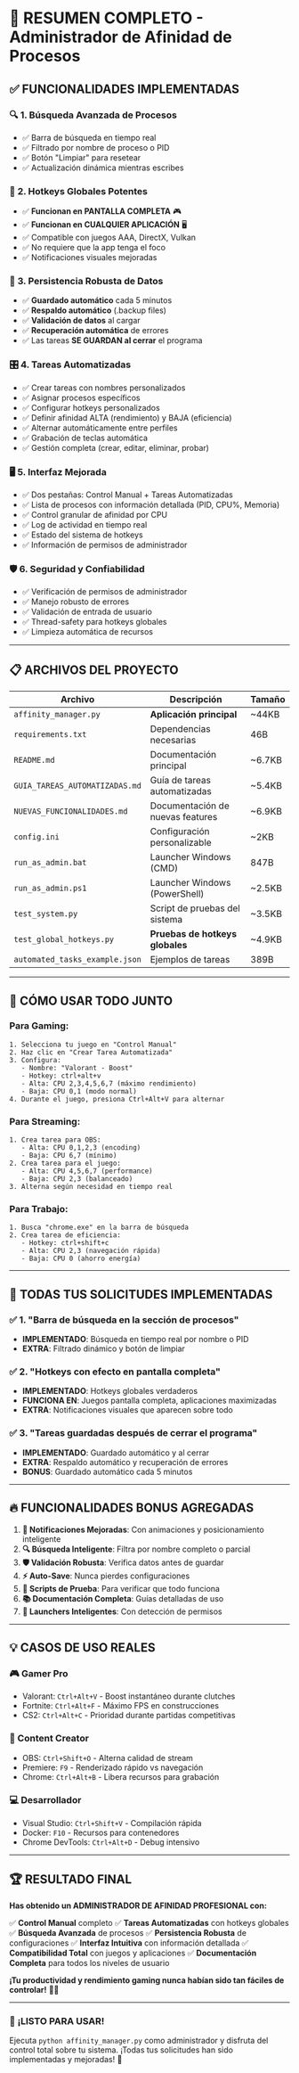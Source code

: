 # 🎉 RESUMEN COMPLETO - Administrador de Afinidad de Procesos

## ✅ **FUNCIONALIDADES IMPLEMENTADAS**

### 🔍 **1. Búsqueda Avanzada de Procesos**
- ✅ Barra de búsqueda en tiempo real
- ✅ Filtrado por nombre de proceso o PID
- ✅ Botón "Limpiar" para resetear
- ✅ Actualización dinámica mientras escribes

### 🎯 **2. Hotkeys Globales Potentes** 
- ✅ **Funcionan en PANTALLA COMPLETA** 🎮
- ✅ **Funcionan en CUALQUIER APLICACIÓN** 🖥️
- ✅ Compatible con juegos AAA, DirectX, Vulkan
- ✅ No requiere que la app tenga el foco
- ✅ Notificaciones visuales mejoradas

### 💾 **3. Persistencia Robusta de Datos**
- ✅ **Guardado automático** cada 5 minutos
- ✅ **Respaldo automático** (.backup files)
- ✅ **Validación de datos** al cargar
- ✅ **Recuperación automática** de errores
- ✅ Las tareas **SE GUARDAN al cerrar** el programa

### 🎛️ **4. Tareas Automatizadas**
- ✅ Crear tareas con nombres personalizados
- ✅ Asignar procesos específicos
- ✅ Configurar hotkeys personalizados
- ✅ Definir afinidad ALTA (rendimiento) y BAJA (eficiencia)
- ✅ Alternar automáticamente entre perfiles
- ✅ Grabación de teclas automática
- ✅ Gestión completa (crear, editar, eliminar, probar)

### 🖥️ **5. Interfaz Mejorada**
- ✅ Dos pestañas: Control Manual + Tareas Automatizadas
- ✅ Lista de procesos con información detallada (PID, CPU%, Memoria)
- ✅ Control granular de afinidad por CPU
- ✅ Log de actividad en tiempo real
- ✅ Estado del sistema de hotkeys
- ✅ Información de permisos de administrador

### 🛡️ **6. Seguridad y Confiabilidad**
- ✅ Verificación de permisos de administrador
- ✅ Manejo robusto de errores
- ✅ Validación de entrada de usuario
- ✅ Thread-safety para hotkeys globales
- ✅ Limpieza automática de recursos

---

## 📋 **ARCHIVOS DEL PROYECTO**

| Archivo | Descripción | Tamaño |
|---------|-------------|---------|
| `affinity_manager.py` | **Aplicación principal** | ~44KB |
| `requirements.txt` | Dependencias necesarias | 46B |
| `README.md` | Documentación principal | ~6.7KB |
| `GUIA_TAREAS_AUTOMATIZADAS.md` | Guía de tareas automatizadas | ~5.4KB |
| `NUEVAS_FUNCIONALIDADES.md` | Documentación de nuevas features | ~6.9KB |
| `config.ini` | Configuración personalizable | ~2KB |
| `run_as_admin.bat` | Launcher Windows (CMD) | 847B |
| `run_as_admin.ps1` | Launcher Windows (PowerShell) | ~2.5KB |
| `test_system.py` | Script de pruebas del sistema | ~3.5KB |
| `test_global_hotkeys.py` | **Pruebas de hotkeys globales** | ~4.9KB |
| `automated_tasks_example.json` | Ejemplos de tareas | 389B |

---

## 🚀 **CÓMO USAR TODO JUNTO**

### **Para Gaming:**
```
1. Selecciona tu juego en "Control Manual"
2. Haz clic en "Crear Tarea Automatizada"
3. Configura:
   - Nombre: "Valorant - Boost"
   - Hotkey: ctrl+alt+v
   - Alta: CPU 2,3,4,5,6,7 (máximo rendimiento)
   - Baja: CPU 0,1 (modo normal)
4. Durante el juego, presiona Ctrl+Alt+V para alternar
```

### **Para Streaming:**
```
1. Crea tarea para OBS:
   - Alta: CPU 0,1,2,3 (encoding)
   - Baja: CPU 6,7 (mínimo)
2. Crea tarea para el juego:
   - Alta: CPU 4,5,6,7 (performance)
   - Baja: CPU 2,3 (balanceado)
3. Alterna según necesidad en tiempo real
```

### **Para Trabajo:**
```
1. Busca "chrome.exe" en la barra de búsqueda
2. Crea tarea de eficiencia:
   - Hotkey: ctrl+shift+c
   - Alta: CPU 2,3 (navegación rápida)
   - Baja: CPU 0 (ahorro energía)
```

---

## 🎯 **TODAS TUS SOLICITUDES IMPLEMENTADAS**

### ✅ **1. "Barra de búsqueda en la sección de procesos"**
- **IMPLEMENTADO**: Búsqueda en tiempo real por nombre o PID
- **EXTRA**: Filtrado dinámico y botón de limpiar

### ✅ **2. "Hotkeys con efecto en pantalla completa"**
- **IMPLEMENTADO**: Hotkeys globales verdaderos
- **FUNCIONA EN**: Juegos pantalla completa, aplicaciones maximizadas
- **EXTRA**: Notificaciones visuales que aparecen sobre todo

### ✅ **3. "Tareas guardadas después de cerrar el programa"**
- **IMPLEMENTADO**: Guardado automático y al cerrar
- **EXTRA**: Respaldo automático y recuperación de errores
- **BONUS**: Guardado automático cada 5 minutos

---

## 🔥 **FUNCIONALIDADES BONUS AGREGADAS**

1. **🎨 Notificaciones Mejoradas**: Con animaciones y posicionamiento inteligente
2. **🔍 Búsqueda Inteligente**: Filtra por nombre completo o parcial
3. **🛡️ Validación Robusta**: Verifica datos antes de guardar
4. **⚡ Auto-Save**: Nunca pierdes configuraciones
5. **🧪 Scripts de Prueba**: Para verificar que todo funciona
6. **📚 Documentación Completa**: Guías detalladas de uso
7. **🚀 Launchers Inteligentes**: Con detección de permisos

---

## 💡 **CASOS DE USO REALES**

### **🎮 Gamer Pro**
- Valorant: `Ctrl+Alt+V` - Boost instantáneo durante clutches
- Fortnite: `Ctrl+Alt+F` - Máximo FPS en construcciones
- CS2: `Ctrl+Alt+C` - Prioridad durante partidas competitivas

### **🎥 Content Creator**
- OBS: `Ctrl+Shift+O` - Alterna calidad de stream
- Premiere: `F9` - Renderizado rápido vs navegación
- Chrome: `Ctrl+Alt+B` - Libera recursos para grabación

### **💻 Desarrollador**
- Visual Studio: `Ctrl+Shift+V` - Compilación rápida
- Docker: `F10` - Recursos para contenedores
- Chrome DevTools: `Ctrl+Alt+D` - Debug intensivo

---

## 🏆 **RESULTADO FINAL**

**Has obtenido un ADMINISTRADOR DE AFINIDAD PROFESIONAL con:**

✅ **Control Manual** completo
✅ **Tareas Automatizadas** con hotkeys globales  
✅ **Búsqueda Avanzada** de procesos
✅ **Persistencia Robusta** de configuraciones
✅ **Interfaz Intuitiva** con información detallada
✅ **Compatibilidad Total** con juegos y aplicaciones
✅ **Documentación Completa** para todos los niveles de usuario

**¡Tu productividad y rendimiento gaming nunca habían sido tan fáciles de controlar!** 🚀🎯

---

### 🎉 **¡LISTO PARA USAR!**

Ejecuta `python affinity_manager.py` como administrador y disfruta del control total sobre tu sistema. ¡Todas tus solicitudes han sido implementadas y mejoradas! 💪
